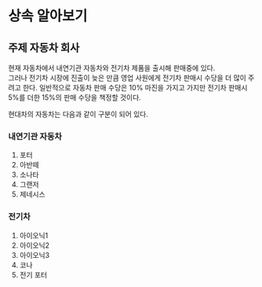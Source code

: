 # 상속 알아보기

## 주제 자동차 회사
<p>
현재 자동차에서 내연기관 자동차와 전기차 제품을 출시해 판매중에 있다.<br>
그러나 전기차 시장에 진출이 늦은 만큼 영업 사원에게 전기차 판매시 수당을 더 많이 주려고 한다.
일반적으로 자동차 판매 수당은 10% 마진을 가지고 가지만 전기차 판매시 5%를 더한 15%의 판매 수당을 
책정할 것이다.

현대차의 자동차는 다음과 같이 구분이 되어 있다.
### 내연기관 자동차
1. 포터
2. 아반떼
3. 소나타
4. 그랜저
5. 제네시스

### 전기차
1. 아이오닉1
2. 아이오닉2
3. 아이오닉3
4. 코나
5. 전기 포터
</p>